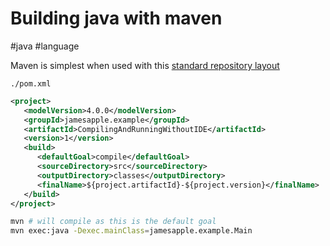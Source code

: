 # Building java with maven
#java #language 

Maven is simplest when used with this [standard repository layout](http://maven.apache.org/guides/introduction/introduction-to-the-standard-directory-layout.html)

`./pom.xml`

```xml
<project>
   <modelVersion>4.0.0</modelVersion>
   <groupId>jamesapple.example</groupId>
   <artifactId>CompilingAndRunningWithoutIDE</artifactId>
   <version>1</version>
   <build>
      <defaultGoal>compile</defaultGoal>
      <sourceDirectory>src</sourceDirectory>
      <outputDirectory>classes</outputDirectory>
      <finalName>${project.artifactId}-${project.version}</finalName>
   </build>
</project>
```

```sh
mvn # will compile as this is the default goal
mvn exec:java -Dexec.mainClass=jamesapple.example.Main
```
